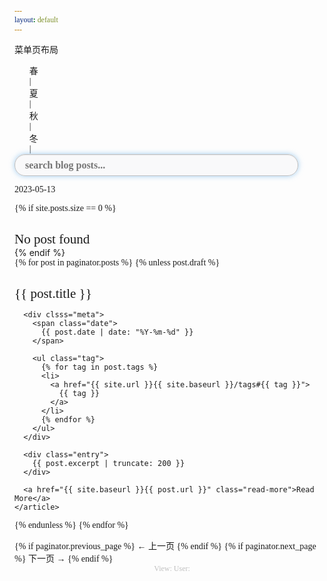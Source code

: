 ```yaml
---
layout: default
---
```


<!-- 菜单页 -->
<div>
  菜单页布局
</div>
<style>
  * {
      margin: 0;
      padding: 0;
      list-style: none;
      text-decoration: none;
      font-weight: 520;
      font-family: 微软雅黑;
  }

  #nav {
      width: 300px;
      height: 72px;
      background-color: rgb(247, 249, 250);
      border-radius: 20px;
      margin: 20px auto;
  }
  #nav>ul{list-style:none;}

  li {
            /* 去掉li前面的小圆点 */
            list-style: none;
        }

  #nav>ul>li {
      float: left;
      width: 40px;
      height: 72px;
      text-align: center;
  }

  #nav>ul>li>a {
      text-align: center;
      line-height: 72px;
      font-size: 20px;
      color: black;
  }

  #nav>ul>li>a:hover {
      color: orange;
  }

  ul>span {
      float: left;
      line-height: 72px;
      color: rgb(225, 224, 224);
      font-weight: 800;
      font-size: 24px;
  }

  #nav>ul>li>.a1 {
      color: #FF0036;
  }

  #nav>ul>li>.a2 {
      color: rgb(101, 198, 58);
  }
</style>


<div id="nav">
  <ul>
      <li><a href="#" class="a1">春</a></li><span>|</span>
      <li><a href="#" class="a1">夏</a></li><span>|</span>
      <li><a href="#" class="a2">秋</a></li><span>|</span>
      <li><a href="#">冬</a></li><span>|</span>
      <!-- <li><a href="#">DeepLearning</a></li><span>|</span>
      <li><a href="#">MachineLearning</a></li><span>|</span>
      <li><a href="#">ReinforcementLearning</a></li><span>|</span>
      <li><a href="#">WirelessNetwork</a></li> -->
  </ul>
</div>

<div class="search-container">
  <input type="text" id="search-input" placeholder="search blog posts..." style="width: 90%;
    height: 35px;
    color: #333;
    background-color: rgba(227,231,236,.2);
    line-height: 35px;
    padding:0px 16px;
    border: 1px solid #c0c0c0;
    font-size: 16px;
    font-weight: bold;
    border-radius: 17px;
    outline: none;
    box-sizing: border-box;
    box-shadow: inset 0 1px 1px rgba(0,0,0,.075), 0 0 8px rgba(102,175,233,.6);">
  <ul id="results-container"></ul>
</div>

<!--script src="https://unpkg.com/simple-jekyll-search/dest/simple-jekyll-search.min.js"></script-->
<script src="{{ site.baseurl }}/js/simple-jekyll-search.min.js"></script>

<script>
	window.simpleJekyllSearch = new SimpleJekyllSearch({
	searchInput: document.getElementById('search-input'),
	resultsContainer: document.getElementById('results-container'),
	json: '{{ site.baseurl }}/search.json',
	searchResultTemplate: '<li><a href="{url}?query={query}" title="{desc}">{title}</a></li>',
	noResultsText: 'No results found',
	limit: 10,
	fuzzy: false,
	exclude: ['Welcome']
  })
</script>

<!-- 修改 by goldstine 2023-05-13 -->
<div>
  <p>2023-05-13</p>
</div>

{% if site.posts.size == 0 %}
  <h2>No post found</h2>
{% endif %}

<div class="posts">
  {% for post in paginator.posts %}
  {% unless post.draft %}
    <article class="post">
      <h1>
        <a href="{{ site.baseurl }}{{ post.url }}">{{ post.title }}</a>
      </h1>

      <div clsss="meta">
        <span class="date">
          {{ post.date | date: "%Y-%m-%d" }}
        </span>

        <ul class="tag">
          {% for tag in post.tags %}
          <li>
            <a href="{{ site.url }}{{ site.baseurl }}/tags#{{ tag }}">
              {{ tag }}
            </a>
          </li>
          {% endfor %}
        </ul>
      </div>

      <div class="entry">
        {{ post.excerpt | truncate: 200 }}
      </div>

      <a href="{{ site.baseurl }}{{ post.url }}" class="read-more">Read More</a>
    </article>
  {% endunless %}
  {% endfor %}
</div>

<div class="pagination">
  {% if paginator.previous_page %}
    <span class="prev">
      <a href="{{ site.baseurl }}{{ paginator.previous_page_path }}" class="prev">
        ← 上一页
      </a>
    </span>
  {% endif %}
  {% if paginator.next_page %}
    <span class="next">
      <a href="{{ site.baseurl}}{{ paginator.next_page_path }}" class="next">
        下一页 →
      </a>
    </span>
  {% endif %}
</div>

<!--不算子网站访客统计-->
<script async src="//busuanzi.ibruce.info/busuanzi/2.3/busuanzi.pure.mini.js">
</script>
<!-- pv的方式，单个用户连续点击n篇文章，记录n次访问量 -->
<div align="center">
	<span id="busuanzi_container_site_pv" style="font-family:Consolas;color:Silver;font-size:12px;">
		View:<span id="busuanzi_value_site_pv" style="font-family:Consolas;color:Silver;font-size:12px;"></span>
	</span>
	<!-- uv的方式，单个用户连续点击n篇文章，只记录1次访客数 -->
	<span id="busuanzi_container_site_uv" style="font-family:Consolas;color:Silver;font-size:12px;">
		User:<span id="busuanzi_value_site_uv" style="font-family:Consolas;color:Silver;font-size:12px;"></span>
	</span>
</div>

